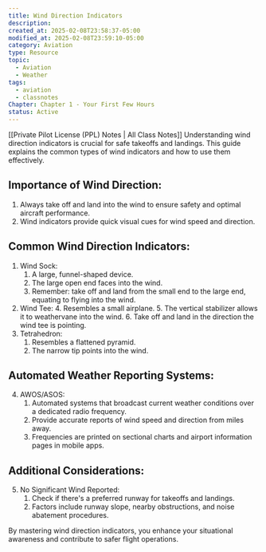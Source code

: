 ```yaml
---
title: Wind Direction Indicators
description: 
created_at: 2025-02-08T23:58:37-05:00
modified_at: 2025-02-08T23:59:10-05:00
category: Aviation
type: Resource
topic:
  - Aviation
  - Weather
tags:
  - aviation
  - classnotes
Chapter: Chapter 1 - Your First Few Hours
status: Active
---
```

[[Private Pilot License (PPL) Notes | All Class Notes]]
Understanding wind direction indicators is crucial for safe takeoffs and landings. This guide explains the common types of wind indicators and how to use them effectively.

## Importance of Wind Direction:

1. Always take off and land into the wind to ensure safety and optimal aircraft performance.
2. Wind indicators provide quick visual cues for wind speed and direction.

## Common Wind Direction Indicators:

1. Wind Sock:
    1. A large, funnel-shaped device.
    2. The large open end faces into the wind.
    3. Remember: take off and land from the small end to the large end, equating to flying into the wind.
2. Wind Tee:
    4. Resembles a small airplane.
    5. The vertical stabilizer allows it to weathervane into the wind.
    6. Take off and land in the direction the wind tee is pointing.
3. Tetrahedron:
    1. Resembles a flattened pyramid.
    2. The narrow tip points into the wind.

## Automated Weather Reporting Systems:

4. AWOS/ASOS:
    1. Automated systems that broadcast current weather conditions over a dedicated radio frequency.
    2. Provide accurate reports of wind speed and direction from miles away.
    3. Frequencies are printed on sectional charts and airport information pages in mobile apps.

## Additional Considerations:

5. No Significant Wind Reported:
    1. Check if there's a preferred runway for takeoffs and landings.
    2. Factors include runway slope, nearby obstructions, and noise abatement procedures.

By mastering wind direction indicators, you enhance your situational awareness and contribute to safer flight operations.